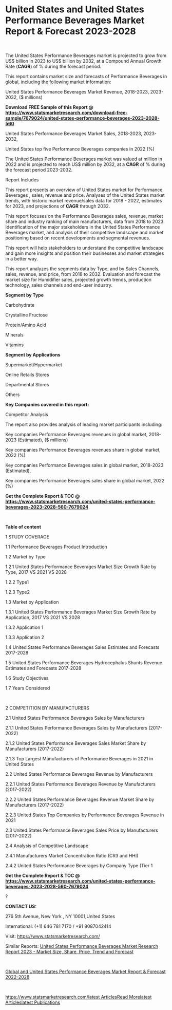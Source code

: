 <h1>United States and United States Performance Beverages Market Report & Forecast 2023-2028</h1><br/><p>The United States Performance Beverages market is projected to grow from US$ billion in 2023 to US$ billion by 2032, at a Compound Annual Growth Rate (<strong>CAGR</strong>) of % during the forecast period.</p>
 
 
 
 <p>This report contains market size and forecasts of Performance Beverages in global, including the following market information:</p>
 
 
 
 <p>United States Performance Beverages Market Revenue, 2018-2023, 2023-2032, ($ millions)</p>
 
 
 
 <p><strong>Download FREE Sample of this Report @ <a href="https://www.statsmarketresearch.com/download-free-sample/7679024/united-states-performance-beverages-2023-2028-560">https://www.statsmarketresearch.com/download-free-sample/7679024/united-states-performance-beverages-2023-2028-560</a></strong></p>
 
 
 
 <p>United States Performance Beverages Market Sales, 2018-2023, 2023-2032,</p>
 
 
 
 <p>United States top five Performance Beverages companies in 2022 (%)</p>
 
 
 
 <p>The United States Performance Beverages market was valued at million in 2022 and is projected to reach US$ million by 2032, at a <strong>CAGR</strong> of % during the forecast period 2023-2032.</p>
 
 
 
 <p>Report Includes</p>
 
 
 
 <p>This report presents an overview of United States market for Performance Beverages , sales, revenue and price. Analyses of the United States market trends, with historic market revenue/sales data for 2018 - 2022, estimates for 2023, and projections of <strong>CAGR</strong> through 2032.</p>
 
 
 
 <p>This report focuses on the Performance Beverages sales, revenue, market share and industry ranking of main manufacturers, data from 2018 to 2023. Identification of the major stakeholders in the United States Performance Beverages market, and analysis of their competitive landscape and market positioning based on recent developments and segmental revenues.</p>
 
 
 
 <p>This report will help stakeholders to understand the competitive landscape and gain more insights and position their businesses and market strategies in a better way.</p>
 
 
 
 <p>This report analyzes the segments data by Type, and by Sales Channels, sales, revenue, and price, from 2018 to 2032. Evaluation and forecast the market size for Humidifier sales, projected growth trends, production technology, sales channels and end-user industry.</p>
 
 
 
 <p><strong>Segment by Type</strong></p>
 
 
 
 <p>Carbohydrate</p>
 
 
 
 <p>Crystalline Fructose</p>
 
 
 
 <p>Protein/Amino Acid</p>
 
 
 
 <p>Minerals</p>
 
 
 
 <p>Vitamins</p>
 
 
 
 <p><strong>Segment <strong><strong>by Applications</strong></strong></strong></p>
 
 
 
 <p>Supermarket/Hypermarket</p>
 
 
 
 <p>Online Retails Stores</p>
 
 
 
 <p>Departmental Stores</p>
 
 
 
 <p>Others</p>
 
 
 
 <p><strong>Key Companies covered in this report:</strong></p>
 
 
 
 <p>Competitor Analysis</p>
 
 
 
 <p>The report also provides analysis of leading market participants including:</p>
 
 
 
 <p>Key companies Performance Beverages revenues in global market, 2018-2023 (Estimated), ($ millions)</p>
 
 
 
 <p>Key companies Performance Beverages revenues share in global market, 2022 (%)</p>
 
 
 
 <p>Key companies Performance Beverages sales in global market, 2018-2023 (Estimated),</p>
 
 
 
 <p>Key companies Performance Beverages sales share in global market, 2022 (%)</p>
 
 
 
 <div><b>Get the Complete Report & TOC @ <a href="https://www.statsmarketresearch.com/united-states-performance-beverages-2023-2028-560-7679024">https://www.statsmarketresearch.com/united-states-performance-beverages-2023-2028-560-7679024</a></b></div>
 
 
 
 <p><br />
 
 <b>Table of content</b></p>
 
 
 
 <p>1 STUDY COVERAGE<br />
 
 1.1 Performance Beverages Product Introduction<br />
 
 1.2 Market by Type<br />
 
 1.2.1 United States Performance Beverages Market Size Growth Rate by Type, 2017 VS 2021 VS 2028<br />
 
 1.2.2 Type1<br />
 
 1.2.3 Type2<br />
 
 1.3 Market by Application<br />
 
 1.3.1 United States Performance Beverages Market Size Growth Rate by Application, 2017 VS 2021 VS 2028<br />
 
 1.3.2 Application 1<br />
 
 1.3.3 Application 2<br />
 
 1.4 United States Performance Beverages Sales Estimates and Forecasts 2017-2028<br />
 
 1.5 United States Performance Beverages Hydrocephalus Shunts Revenue Estimates and Forecasts 2017-2028<br />
 
 1.6 Study Objectives<br />
 
 1.7 Years Considered<br />
 
 <br />
 
 2 COMPETITION BY MANUFACTURERS<br />
 
 2.1 United States Performance Beverages Sales by Manufacturers<br />
 
 2.1.1 United States Performance Beverages Sales by Manufacturers (2017-2022)<br />
 
 2.1.2 United States Performance Beverages Sales Market Share by Manufacturers (2017-2022)<br />
 
 2.1.3 Top Largest Manufacturers of Performance Beverages in 2021 in United States<br />
 
 2.2 United States Performance Beverages Revenue by Manufacturers<br />
 
 2.2.1 United States Performance Beverages Revenue by Manufacturers (2017-2022)<br />
 
 2.2.2 United States Performance Beverages Revenue Market Share by Manufacturers (2017-2022)<br />
 
 2.2.3 United States Top Companies by Performance Beverages Revenue in 2021<br />
 
 2.3 United States Performance Beverages Sales Price by Manufacturers (2017-2022)<br />
 
 2.4 Analysis of Competitive Landscape<br />
 
 2.4.1 Manufacturers Market Concentration Ratio (CR3 and HHI)<br />
 
 2.4.2 United States Performance Beverages by Company Type (Tier 1</p>
 
 
 
 <div><b>Get the Complete Report & TOC @ <a href="https://www.statsmarketresearch.com/united-states-performance-beverages-2023-2028-560-7679024">https://www.statsmarketresearch.com/united-states-performance-beverages-2023-2028-560-7679024</a></b></div>
 
 
 
 <p>? </p>
 
 
 
 <p><b>CONTACT US:</b><br />
 
 276 5th Avenue, New York , NY 10001,United States<br />
 
 International: (+1) 646 781 7170 / +91 8087042414<br />
 
 Visit: <a href="https://www.statsmarketresearch.com/">https://www.statsmarketresearch.com/</a><br />
 
 Similar Reports: <a href="https://www.statsmarketresearch.com/united-states-performance-beverages-2023-2028-560-7679024">United States Performance Beverages Market Research Report 2023 - Market Size, Share, Price, Trend and Forecast</a><br />
 
 <br />
 
 <a href="https://www.statsmarketresearch.com/united-states-performance-beverages-2023-2028-560-7679024">Global and United States Performance Beverages Market Report & Forecast 2022-2028</a><br />
 
 <br />
 
 <a href="https://gyeongbokgung.com">https://www.statsmarketresearch.com/</a><a href="https://hallyeomaritime.com">latest Articles</a><a href="https://jingwansa.com">Read More</a><a href="https://nguoiviet.jp/">latest Articles</a><a href="https://www.intelmarketresearch.com/">latest Publications</a></p>
